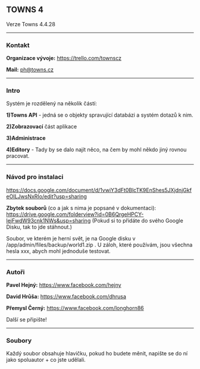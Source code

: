 ## TOWNS 4

 Verze Towns 4.4.28

* * *
### Kontakt

**Organizace vývoje:** https://trello.com/townscz

**Mail:** ph@towns.cz

* * *
### Intro

Systém je rozdělený na několik částí: 

**1)Towns API** - jedná se o objekty spravující databázi a systém dotazů k nim.

**2)Zobrazovací** část aplikace 

**3)Administrace**

**4)Editory** - Tady by se dalo najít něco, na čem by mohl někdo jiný rovnou pracovat.

* * *
### Návod pro instalaci
https://docs.google.com/document/d/1vwiY3dFt0BlcTK9EnShes5JXjdnjGkfeOILJwsNxRIo/edit?usp=sharing

**Zbytek souborů** (co a jak s nima je popsané v dokumentaci):
https://drive.google.com/folderview?id=0B6QrgeHPCY-lejFwdW93cnk1NWs&usp=sharing
(Pokud si to přidáte do svého Google Disku, tak to jde stáhnout.)

Soubor, ve kterém je herní svět, je na Google disku v /app/admin/files/backup/world1.zip .
U záloh, které používám, jsou všechna hesla xxx, abych mohl jednoduše testovat.

* * *
### Autoři

**Pavel Hejný:** https://www.facebook.com/hejny

**David Hrůša:** https://www.facebook.com/dhrusa

**Přemysl Černý:** https://www.facebook.com/longhorn86

Další se připište!

* * *
### Soubory

Každý soubor obsahuje hlavičku, pokud ho budete měnit, napište se do ní jako spoluautor + co jste udělali.

